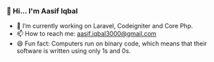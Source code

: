 ### 👋 Hi... I'm Aasif Iqbal 

- 🔭 I’m currently working on Laravel, Codeigniter and Core Php.
- 📫 How to reach me: aasif.iqbal3000@gmail.com
- 😄 Fun fact: Computers run on binary code, which means that their software is written using only 1s and 0s.

